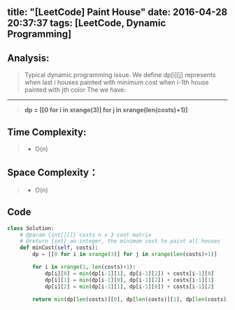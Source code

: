title: "[LeetCode] Paint House"
date: 2016-04-28 20:37:37
tags: [LeetCode, Dynamic Programming]
---

## Analysis:
> Typical dynamic programming issue. We define dp[i][j] represents when last i houses painted with minimum cost when i-1th house painted with jth color
The we have:

---
> **dp = [[0 for i in xrange(3)] for j in xrange(len(costs)+1)]**


## Time Complexity:
> * O(n)

## Space Complexity：
> * O(n)


## Code
```python
class Solution:
    # @param {int[][]} costs n x 3 cost matrix
    # @return {int} an integer, the minimum cost to paint all houses
    def minCost(self, costs):
        dp = [[0 for i in xrange(3)] for j in xrange(len(costs)+1)]

        for i in xrange(1, len(costs)+1):
            dp[i][0] = min(dp[i-1][1], dp[i-1][2]) + costs[i-1][0]
            dp[i][1] = min(dp[i-1][0], dp[i-1][2]) + costs[i-1][1]
            dp[i][2] = min(dp[i-1][1], dp[i-1][0]) + costs[i-1][2]

        return min(dp[len(costs)][0], dp[len(costs)][1], dp[len(costs)][2])
```
